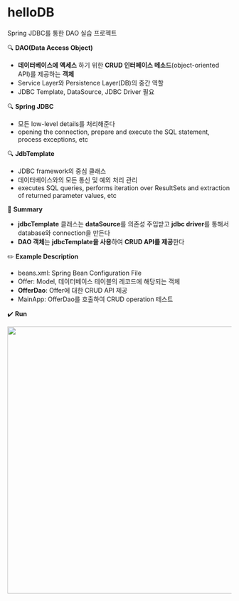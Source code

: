 # helloDB

Spring JDBC를 통한 DAO 실습 프로젝트

🔍 **DAO(Data Access Object)**

- **데이터베이스에 액세스** 하기 위한 **CRUD 인터페이스 메소드**(object-oriented API)를 제공하는 **객체**
- Service Layer와 Persistence Layer(DB)의 중간 역할
- JDBC Template, DataSource, JDBC Driver 필요

🔍 **Spring JDBC**
- 모든 low-level details를 처리해준다
- opening the connection, prepare and execute the SQL statement, process exceptions, etc

🔍 **JdbTemplate**
- JDBC framework의 중심 클래스
- 데이터베이스와의 모든 통신 및 예외 처리 관리
- executes SQL queries, performs iteration over ResultSets and extraction of returned parameter values, etc

📄 **Summary**
- **jdbcTemplate** 클래스는 **dataSource**를 의존성 주입받고 **jdbc driver**를 통해서 database와 connection을 만든다
- **DAO 객체**는 **jdbcTemplate을 사용**하여 **CRUD API를 제공**한다

✏️ **Example Description**
- beans.xml: Spring Bean Configuration File
- Offer: Model, 데이터베이스 테이블의 레코드에 해당되는 객체
- **OfferDao**: Offer에 대한 CRUD API 제공
- MainApp: OfferDao를 호출하여 CRUD operation 테스트

✔️ **Run**
  
  <img src="https://user-images.githubusercontent.com/56067179/110274082-5db6ea00-8011-11eb-801f-ada98e711f57.PNG" width="600"/>
